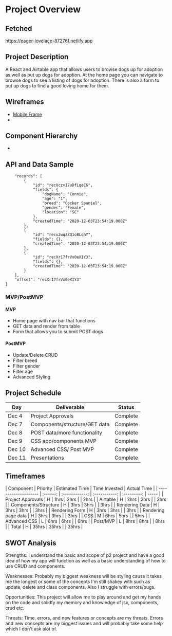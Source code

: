 # Project Overview

## Fetched

https://eager-lovelace-87276f.netlify.app

## Project Description

A React and Airtable app that allows users to browse dogs up for adoption as well as put up dogs for adoption. At the home page you can navigate to browse dogs to see a listing of dogs for adoption. There is also a form to put up dogs to find a good loving home for them.

## Wireframes

- [Mobile Frame](https://app.diagrams.net/?src=about#LUntitled%20Diagram)
- [](https://app.diagrams.net/?src=about#LUntitled%20Diagram.drawio)

## Component Hierarchy

- [](https://app.diagrams.net/?src=about#Lcomponent%20hierarchy)

## API and Data Sample

```{
    "records": [
        {
            "id": "recUczvI7uDfLqeC6",
            "fields": {
                "dogName": "Connie",
                "age": "1",
                "breed": "Cocker Spaniel",
                "gender": "Female",
                "location": "SC"
            },
            "createdTime": "2020-12-03T23:54:19.000Z"
        },
        {
            "id": "recu2wqaZQ1oBLqhY",
            "fields": {},
            "createdTime": "2020-12-03T23:54:19.000Z"
        },
        {
            "id": "recXr17frVx0eXIY3",
            "fields": {},
            "createdTime": "2020-12-03T23:54:19.000Z"
        }
    ],
    "offset": "recXr17frVx0eXIY3"
}
```

### MVP/PostMVP

#### MVP

- Home page with nav bar that functions
- GET data and render from table
- Form that allows you to submit POST dogs

#### PostMVP

- Update/Delete CRUD
- Filter breed
- Filter gender
- Filter age
- Advanced Styling

## Project Schedule

| Day    | Deliverable                   | Status   |
| ------ | ----------------------------- | -------- |
| Dec 4  | Project Approvals             | Complete |
| Dec 7  | Components/structure/GET data | Complete |
| Dec 8  | POST data/more functionality  | Complete |
| Dec 9  | CSS app/components MVP        | Complete |
| Dec 10 | Advanced CSS/ Post MVP        | Complete |
| Dec 11 | Presentations                 | Complete |

## Timeframes

| Component            | Priority | Estimated Time | Time Invested | Actual Time |
| -------------------- | :------: | :------------: | :-----------: | :---------: | ----- |
| Project Approvals    |    H     |      1hrs      |     2hrs      |             | 2hrs  |
| Airtable             |    H     |      2hrs      |     2hrs      |             | 2hrs  |
| Components/Structure |    H     |      3hrs      |     3hrs      |             | 3hrs  |
| Rendering Data       |    H     |      3hrs      |     3hrs      |             | 3hrs  |
| Rendering Form       |    H     |      3hrs      |     3hrs      |             | 3hrs  |
| Rendering page data  |    H     |      3hrs      |     3hrs      |             | 3hrs  |
| CSS                  |    M     |      6hrs      |     5hrs      |             | 5hrs  |
| Advanced CSS         |    L     |      6hrs      |     6hrs      |             | 6hrs  |
| Post/MVP             |    L     |      8hrs      |     8hrs      |             | 8hrs  |
| Total                |    H     |     35hrs      |     35hrs     |             | 35hrs |

## SWOT Analysis

Strengths:
I understand the basic and scope of p2 project and have a good idea of how my app will function as well
as a basic understanding of how to use CRUD and components.

Weaknesses:
Probably my biggest weakness will be styling cause it takes me the longest or some of the concepts
I'm still shakey with such as update, delete and class components. Also I struggle with errors/bugs.

Opportunities:
This project will allow me to play around and get my hands on the code and solidfy my memory and knowledge
of jsx, components, crud etc.

Threats:
Time, errors, and new features or concepts are my threats. Errors and new concepts
are my biggest issues and will probably take some help which I don't ask alot of.
